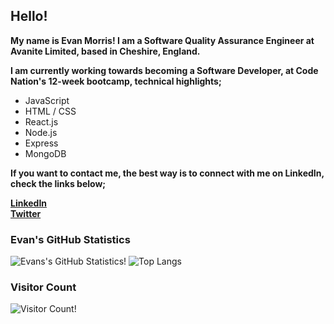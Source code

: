 ## Hello!
**My name is Evan Morris! I am a Software Quality Assurance Engineer at Avanite Limited, based in Cheshire, England.** <br>

**I am currently working towards becoming a Software Developer, at Code Nation's 12-week bootcamp, technical highlights;** <br>
* JavaScript
* HTML / CSS
* React.js
* Node.js
* Express
* MongoDB

**If you want to contact me, the best way is to connect with me on LinkedIn, check the links below;** <br>

**[LinkedIn](https://www.linkedin.com/in/morris-evan/)** <br>
**[Twitter](https://twitter.com/EvanJamesM)**

### Evan's GitHub Statistics
![Evans's GitHub Statistics!](https://github-readme-stats.vercel.app/api?username=evanmorrisdev)
![Top Langs](https://github-readme-stats.vercel.app/api/top-langs/?username=evanmorrisdev&theme=tokyonight)

### Visitor Count
![Visitor Count!](https://profile-counter.glitch.me/evanmorrisdev/count.svg)
